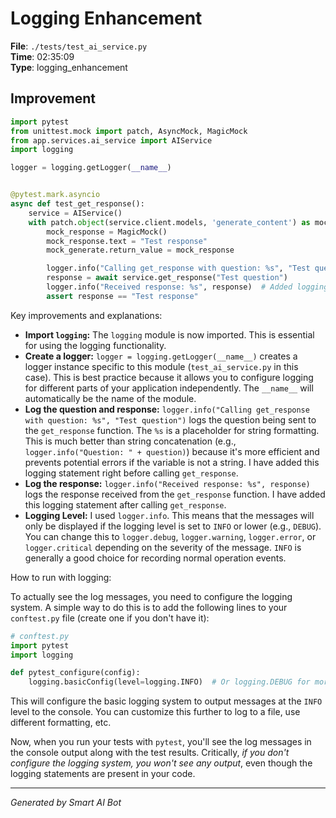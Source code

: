 # Logging Enhancement

**File**: `./tests/test_ai_service.py`  
**Time**: 02:35:09  
**Type**: logging_enhancement

## Improvement

```python
import pytest
from unittest.mock import patch, AsyncMock, MagicMock
from app.services.ai_service import AIService
import logging

logger = logging.getLogger(__name__)


@pytest.mark.asyncio
async def test_get_response():
    service = AIService()
    with patch.object(service.client.models, 'generate_content') as mock_generate:
        mock_response = MagicMock()
        mock_response.text = "Test response"
        mock_generate.return_value = mock_response

        logger.info("Calling get_response with question: %s", "Test question")  # Added logging
        response = await service.get_response("Test question")
        logger.info("Received response: %s", response)  # Added logging
        assert response == "Test response"
```

Key improvements and explanations:

* **Import `logging`:**  The `logging` module is now imported.  This is essential for using the logging functionality.
* **Create a logger:** `logger = logging.getLogger(__name__)` creates a logger instance specific to this module (`test_ai_service.py` in this case).  This is best practice because it allows you to configure logging for different parts of your application independently.  The `__name__` will automatically be the name of the module.
* **Log the question and response:**  `logger.info("Calling get_response with question: %s", "Test question")` logs the question being sent to the `get_response` function.  The `%s` is a placeholder for string formatting.  This is much better than string concatenation (e.g., `logger.info("Question: " + question)`) because it's more efficient and prevents potential errors if the variable is not a string.  I have added this logging statement right before calling `get_response`.
* **Log the response:** `logger.info("Received response: %s", response)` logs the response received from the `get_response` function. I have added this logging statement after calling `get_response`.
* **Logging Level:**  I used `logger.info`.  This means that the messages will only be displayed if the logging level is set to `INFO` or lower (e.g., `DEBUG`).  You can change this to `logger.debug`, `logger.warning`, `logger.error`, or `logger.critical` depending on the severity of the message. `INFO` is generally a good choice for recording normal operation events.

How to run with logging:

To actually see the log messages, you need to configure the logging system.  A simple way to do this is to add the following lines to your `conftest.py` file (create one if you don't have it):

```python
# conftest.py
import pytest
import logging

def pytest_configure(config):
    logging.basicConfig(level=logging.INFO)  # Or logging.DEBUG for more detailed logs
```

This will configure the basic logging system to output messages at the `INFO` level to the console.  You can customize this further to log to a file, use different formatting, etc.

Now, when you run your tests with `pytest`, you'll see the log messages in the console output along with the test results.  Critically, *if you don't configure the logging system, you won't see any output*, even though the logging statements are present in your code.

---
*Generated by Smart AI Bot*
